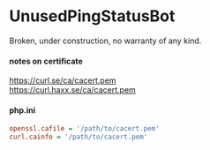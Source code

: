 # UnusedPingStatusBot
Broken, under construction, no warranty of any kind.
#### notes on certificate
https://curl.se/ca/cacert.pem  
https://curl.haxx.se/ca/cacert.pem  
#### php.ini
```ini
openssl.cafile = '/path/to/cacert.pem'
curl.cainfo = '/path/to/cacert.pem'
```
